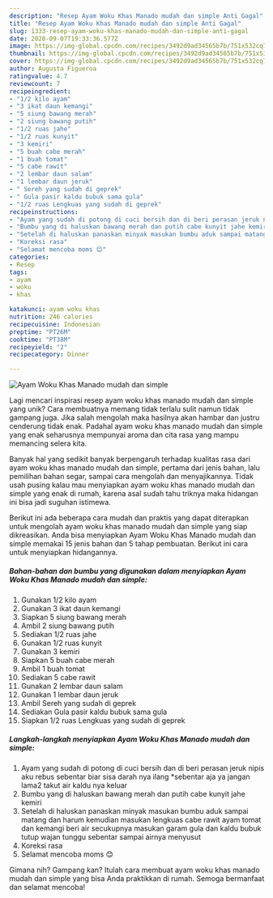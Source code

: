 ```yaml
---
description: "Resep Ayam Woku Khas Manado mudah dan simple Anti Gagal"
title: "Resep Ayam Woku Khas Manado mudah dan simple Anti Gagal"
slug: 1333-resep-ayam-woku-khas-manado-mudah-dan-simple-anti-gagal
date: 2020-09-07T19:33:36.577Z
image: https://img-global.cpcdn.com/recipes/3492d9ad34565b7b/751x532cq70/ayam-woku-khas-manado-mudah-dan-simple-foto-resep-utama.jpg
thumbnail: https://img-global.cpcdn.com/recipes/3492d9ad34565b7b/751x532cq70/ayam-woku-khas-manado-mudah-dan-simple-foto-resep-utama.jpg
cover: https://img-global.cpcdn.com/recipes/3492d9ad34565b7b/751x532cq70/ayam-woku-khas-manado-mudah-dan-simple-foto-resep-utama.jpg
author: Augusta Figueroa
ratingvalue: 4.7
reviewcount: 7
recipeingredient:
- "1/2 kilo ayam"
- "3 ikat daun kemangi"
- "5 siung bawang merah"
- "2 siung bawang putih"
- "1/2 ruas jahe"
- "1/2 ruas kunyit"
- "3 kemiri"
- "5 buah cabe merah"
- "1 buah tomat"
- "5 cabe rawit"
- "2 lembar daun salam"
- "1 lembar daun jeruk"
- " Sereh yang sudah di geprek"
- " Gula pasir kaldu bubuk sama gula"
- "1/2 ruas Lengkuas yang sudah di geprek"
recipeinstructions:
- "Ayam yang sudah di potong di cuci bersih dan di beri perasan jeruk nipis aku rebus sebentar biar sisa darah nya ilang *sebentar aja ya jangan lama2 takut air kaldu nya keluar"
- "Bumbu yang di haluskan bawang merah dan putih cabe kunyit jahe kemiri"
- "Setelah di haluskan panaskan minyak masukan bumbu aduk sampai matang dan harum kemudian masukan lengkuas cabe rawit ayam tomat dan kemangi beri air secukupnya masukan garam gula dan kaldu bubuk tutup wajan tunggu sebentar sampai airnya menyusut"
- "Koreksi rasa"
- "Selamat mencoba moms 😊"
categories:
- Resep
tags:
- ayam
- woku
- khas

katakunci: ayam woku khas 
nutrition: 246 calories
recipecuisine: Indonesian
preptime: "PT26M"
cooktime: "PT38M"
recipeyield: "2"
recipecategory: Dinner

---
```



![Ayam Woku Khas Manado mudah dan simple](https://img-global.cpcdn.com/recipes/3492d9ad34565b7b/751x532cq70/ayam-woku-khas-manado-mudah-dan-simple-foto-resep-utama.jpg)

Lagi mencari inspirasi resep ayam woku khas manado mudah dan simple yang unik? Cara membuatnya memang tidak terlalu sulit namun tidak gampang juga. Jika salah mengolah maka hasilnya akan hambar dan justru cenderung tidak enak. Padahal ayam woku khas manado mudah dan simple yang enak seharusnya mempunyai aroma dan cita rasa yang mampu memancing selera kita.

Banyak hal yang sedikit banyak berpengaruh terhadap kualitas rasa dari ayam woku khas manado mudah dan simple, pertama dari jenis bahan, lalu pemilihan bahan segar, sampai cara mengolah dan menyajikannya. Tidak usah pusing kalau mau menyiapkan ayam woku khas manado mudah dan simple yang enak di rumah, karena asal sudah tahu triknya maka hidangan ini bisa jadi suguhan istimewa.




Berikut ini ada beberapa cara mudah dan praktis yang dapat diterapkan untuk mengolah ayam woku khas manado mudah dan simple yang siap dikreasikan. Anda bisa menyiapkan Ayam Woku Khas Manado mudah dan simple memakai 15 jenis bahan dan 5 tahap pembuatan. Berikut ini cara untuk menyiapkan hidangannya.

<!--inarticleads1-->

##### Bahan-bahan dan bumbu yang digunakan dalam menyiapkan Ayam Woku Khas Manado mudah dan simple:

1. Gunakan 1/2 kilo ayam
1. Gunakan 3 ikat daun kemangi
1. Siapkan 5 siung bawang merah
1. Ambil 2 siung bawang putih
1. Sediakan 1/2 ruas jahe
1. Gunakan 1/2 ruas kunyit
1. Gunakan 3 kemiri
1. Siapkan 5 buah cabe merah
1. Ambil 1 buah tomat
1. Sediakan 5 cabe rawit
1. Gunakan 2 lembar daun salam
1. Gunakan 1 lembar daun jeruk
1. Ambil  Sereh yang sudah di geprek
1. Sediakan  Gula pasir kaldu bubuk sama gula
1. Siapkan 1/2 ruas Lengkuas yang sudah di geprek




<!--inarticleads2-->

##### Langkah-langkah menyiapkan Ayam Woku Khas Manado mudah dan simple:

1. Ayam yang sudah di potong di cuci bersih dan di beri perasan jeruk nipis aku rebus sebentar biar sisa darah nya ilang *sebentar aja ya jangan lama2 takut air kaldu nya keluar
1. Bumbu yang di haluskan bawang merah dan putih cabe kunyit jahe kemiri
1. Setelah di haluskan panaskan minyak masukan bumbu aduk sampai matang dan harum kemudian masukan lengkuas cabe rawit ayam tomat dan kemangi beri air secukupnya masukan garam gula dan kaldu bubuk tutup wajan tunggu sebentar sampai airnya menyusut
1. Koreksi rasa
1. Selamat mencoba moms 😊




Gimana nih? Gampang kan? Itulah cara membuat ayam woku khas manado mudah dan simple yang bisa Anda praktikkan di rumah. Semoga bermanfaat dan selamat mencoba!
